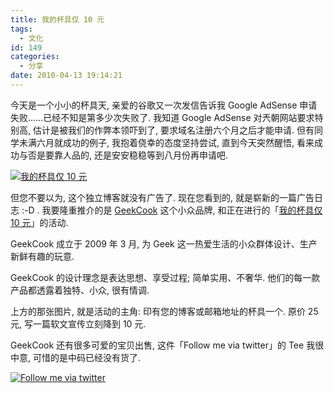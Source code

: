 ```yaml
---
title: 我的杯具仅 10 元
tags:
  - 文化
id: 149
categories:
  - 分享
date: 2010-04-13 19:14:21
---
```


今天是一个小小的杯具天, 亲爱的谷歌又一次发信告诉我 Google AdSense 申请失败……已经不知是第多少次失败了. 我知道 Google AdSense 对兲朝网站要求特别高, 估计是被我们的作弊本领吓到了, 要求域名注册六个月之后才能申请. 但有同学未满六月就成功的例子, 我抱着侥幸的态度坚持尝试, 直到今天突然醒悟, 看来成功与否是要靠人品的, 还是安安稳稳等到八月份再申请吧.

[![我的杯具仅 10 元](http://img.beamnote.com/2010/cup.jpg)](http://img.beamnote.com/2010/cup.jpg)<!-- more -->

但您不要以为, 这个独立博客就没有广告了. 现在您看到的, 就是崭新的一篇广告日志 :-D . 我要隆重推介的是 [GeekCook](http://GeekCook.net) 这个小众品牌, 和正在进行的「[我的杯具仅 10 元](http://www.geekcook.net/?page_id=1083)」的活动.

GeekCook 成立于 2009 年 3 月, 为 Geek 这一热爱生活的小众群体设计、生产新鲜有趣的玩意.

GeekCook 的设计理念是表达思想、享受过程; 简单实用、不奢华. 他们的每一款产品都透露着独特、小众, 很有情调.

上方的那张图片, 就是活动的主角: 印有您的博客或邮箱地址的杯具一个. 原价 25 元, 写一篇软文宣传立刻降到 10 元.

GeekCook 还有很多可爱的宝贝出售, 这件「Follow me via twitter」的 Tee 我很中意, 可惜的是中码已经没有货了.

[![Follow me via twitter](http://img.beamnote.com/2010/follow-me-via-twitter.jpg)](http://img.beamnote.com/2010/follow-me-via-twitter.jpg)

